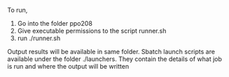 To run,
1. Go into the folder ppo208
2. Give executable permissions to the script runner.sh
3. run ./runner.sh

Output results will be available in same folder.
Sbatch launch scripts are available under the folder ./launchers.
They contain the details of what job is run and where the output will be written